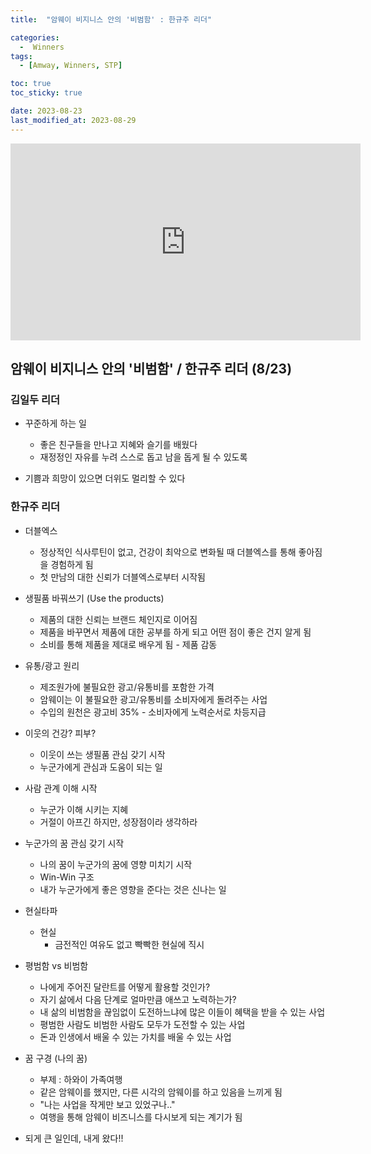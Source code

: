 ```yaml
---
title:  "암웨이 비지니스 안의 '비범함' : 한규주 리더" 

categories:
  -  Winners
tags:
  - [Amway, Winners, STP]

toc: true
toc_sticky: true

date: 2023-08-23
last_modified_at: 2023-08-29
---
```



<iframe width="560" height="315" src="https://www.youtube.com/embed/0nM_GHzWPN8?si=nWri1ZB6IZX5ZG31" title="YouTube video player" frameborder="0" allow="accelerometer; autoplay; clipboard-write; encrypted-media; gyroscope; picture-in-picture; web-share" allowfullscreen></iframe>


## 암웨이 비지니스 안의 '비범함' / 한규주 리더 (8/23)

### 김일두 리더
+ 꾸준하게 하는 일
  - 좋은 친구들을 만나고 지혜와 슬기를 배웠다
  - 재정정인 자유를 누려 스스로 돕고 남을 돕게 될 수 있도록

+ 기쁨과 희망이 있으면 더위도 멀리할 수 있다


### 한규주 리더
+ 더블엑스
  - 정상적인 식사루틴이 없고, 건강이 최악으로 변화될 때 더블엑스를 통해 좋아짐을 경험하게 됨
  - 첫 만남의 대한 신뢰가 더블엑스로부터 시작됨

+ 생필품 바꿔쓰기 (Use the products)
  - 제품의 대한 신뢰는 브랜드 체인지로 이어짐
  - 제품을 바꾸면서 제품에 대한 공부를 하게 되고 어떤 점이 좋은 건지 알게 됨
  - 소비를 통해 제품을 제대로 배우게 됨 - 제품 감동

+ 유통/광고 원리
  - 제조원가에 불필요한 광고/유통비를 포함한 가격
  - 암웨이는 이 불필요한 광고/유통비를 소비자에게 돌려주는 사업
  - 수입의 원천은 광고비 35% - 소비자에게 노력순서로 차등지급

+ 이웃의 건강? 피부?
  - 이웃이 쓰는 생필품 관심 갖기 시작
  - 누군가에게 관심과 도움이 되는 일

+ 사람 관계 이해 시작
  - 누군가 이해 시키는 지혜
  - 거절이 아프긴 하지만, 성장점이라 생각하라

+ 누군가의 꿈 관심 갖기 시작
  - 나의 꿈이 누군가의 꿈에 영향 미치기 시작
  - Win-Win 구조
  - 내가 누군가에게 좋은 영향을 준다는 것은 신나는 일

+ 현실타파
  - 현실
    - 금전적인 여유도 없고 빡빡한 현실에 직시

+ 평범함 vs 비범함
  - 나에게 주어진 달란트를 어떻게 활용할 것인가?
  - 자기 삶에서 다음 단계로 얼마만큼 애쓰고 노력하는가?
  - 내 삶의 비범함을 끊임없이 도전하느냐에 많은 이들이 혜택을 받을 수 있는 사업
  - 평범한 사람도 비범한 사람도 모두가 도전할 수 있는 사업
  - 돈과 인생에서 배울 수 있는 가치를 배울 수 있는 사업

+ 꿈 구경 (나의 꿈)
  - 부제 : 하와이 가족여행
  - 같은 암웨이를 했지만, 다른 시각의 암웨이를 하고 있음을 느끼게 됨
  - "나는 사업을 작게만 보고 있었구나.."
  - 여행을 통해 암웨이 비즈니스를 다시보게 되는 계기가 됨

+ 되게 큰 일인데, 내게 왔다!!

